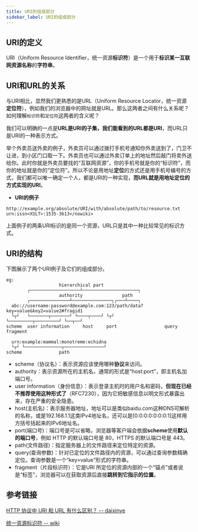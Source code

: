 ```yaml
---
title: URI的组成部分
sidebar_label: URI的组成部分
---
```


## URI的定义

URI（Uniform Resource Identifier，统一资源**标识符**）是一个用于**标识某一互联网资源名称**的**字符串**。

## URI和URL的关系

与URI相比，显然我们更熟悉的是URL（Uniform Resource Locator，统一资源**定位符**），例如我们的浏览器中的网址就是URL。那么这两者之间有什么关系呢？如何理解`标识符`和`定位符`这两者的含义呢？

我们可以明确的一点是**URL是URI的子集，我们能看到的URL都是URI**，而URL只是URI的一种表示方式。

举个外卖员送外卖的例子，外卖员可以通过拨打手机号通知你外卖送到了，门卫不让进，到小区门口取一下。外卖员也可以通过外卖订单上的地址然后敲门将卖外送给你。此时你就是外卖员要找的“互联网资源”，你的手机号就是你的“标识符”，而你的地址就是你的“定位符”。所以不论是用地址**定位**的方式还是用手机号编号的方式，我们都可以唯一确定一个人，都是URI的一种实现，**而URL就是用地址定位的方式实现的URI**。

- **URI的例子**
```
http://example.org/absolute/URI/with/absolute/path/to/resource.txt
urn:issn<XSLT>:1535-3613</nowiki>
```
上面例子的两条URI标识的是同一个资源，URL只是其中一种比较常见的标识方式。

## URI的结构

下图展示了两个URI例子及它们的组成部分。

```
eg:
                    hierarchical part
        ┌───────────────────┴─────────────────────┐
                    authority               path
        ┌───────────────┴───────────────┐┌───┴────┐
  abc://username:password@example.com:123/path/data?key=value&key2=value2#fragid1
  └┬┘   └───────┬───────┘ └────┬────┘ └┬┘           └─────────┬─────────┘ └──┬──┘
scheme  user information     host     port                  query         fragment

  urn:example:mammal:monotreme:echidna
  └┬┘ └──────────────┬───────────────┘
scheme              path
```

- scheme（协议名）：表示资源应该使用哪种**协议**来访问。
- authority：表示资源所在的主机名，通常的形式是“host:port”，即主机名加端口号。
- user information（身份信息）：表示登录主机时的用户名和密码，**但现在已经不推荐使用这种形式了**（RFC7230），因为它把敏感信息以明文形式暴露出来，存在严重的安全隐患。
- host(主机名)：表示服务器地址，地址可以是类似baidu.com这种DNS可解析的名称，或是192.168.1.1这类IPv4地址名，还可以是[0:0:0:0:0:0:0:1]这样用方括号括起来的IPv6地址名。
- port(端口号)：端口号是可以省略，浏览器等客户端会依据**scheme**使用**默认的端口号**，例如 HTTP 的默认端口号是 80，HTTPS 的默认端口号是 443。
- path(文件路径)：指定服务器上的文件路径来定位特定的资源。
- query(查询参数)：针对已定位的文件路径内的资源，可以通过查询参数精确定位。查询参数是一个“key=value”形式的字符串。
- fragment（片段标识符）：它是URI 所定位的资源内部的一个“锚点”或者说是“标签”，浏览器可以在获取资源后直接**跳转到它指示的位置**。

## 参考链接
[HTTP 协议中 URI 和 URL 有什么区别？ -- daixinye](https://www.zhihu.com/question/21950864)

[统一资源标识符 -- wiki](https://zh.wikipedia.org/wiki/%E7%BB%9F%E4%B8%80%E8%B5%84%E6%BA%90%E6%A0%87%E5%BF%97%E7%AC%A6#%E6%A0%87%E8%AE%B0%E8%AF%AD%E8%A8%80%E4%B8%ADURI%E5%BC%95%E7%94%A8%E7%9A%84%E4%BD%BF%E7%94%A8)